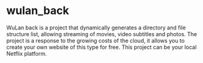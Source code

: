 # wulan_back

WuLan back is a project that dynamically generates a directory and file structure list, allowing streaming of movies, video subtitles and photos. The project is a response to the growing costs of the cloud, it allows you to create your own website of this type for free. This project can be your local Netflix platform.
